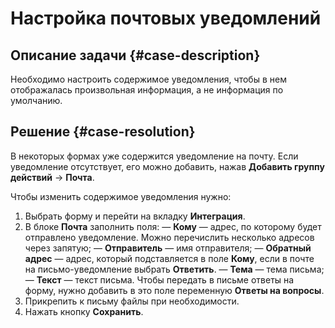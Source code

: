 # Настройка почтовых уведомлений


## Описание задачи {#case-description}

Необходимо настроить содержимое уведомления, чтобы в нем отображалась произвольная информация, а не информация по умолчанию.

## Решение {#case-resolution}

В некоторых формах уже содержится уведомление на почту. Если уведомление отсутствует, его можно добавить, нажав **Добавить группу действий** -> **Почта**.

Чтобы изменить содержимое уведомления нужно:

1. Выбрать форму и перейти на вкладку **Интеграция**.
2. В блоке **Почта** заполнить поля:
  — **Кому** — адрес, по которому будет отправлено уведомление. Можно перечислить несколько адресов через запятую;
  — **Отправитель** — имя отправителя;
  — **Обратный адрес** — адрес, который подставляется в поле **Кому**, если в почте на письмо-уведомление выбрать **Ответить**.
  — **Тема** — тема письма;
  — **Текст** — текст письма. Чтобы передать в письме ответы на форму, нужно добавить в это поле переменную **Ответы на вопросы**.
3. Прикрепить к письму файлы при необходимости.
4. Нажать кнопку  **Сохранить**.